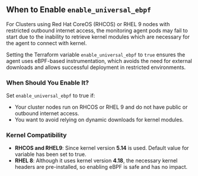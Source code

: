 ## When to Enable `enable_universal_ebpf`

For Clusters using Red Hat CoreOS (RHCOS) or RHEL 9 nodes with restricted outbound internet access, the monitoring agent pods may fail to start due to the inability to retrieve kernel modules which are necessary for the agent to connect with kernel.

Setting the Terraform variable `enable_universal_ebpf` to `true` ensures the agent uses eBPF-based instrumentation, which avoids the need for external downloads and allows successful deployment in restricted environments.

### When Should You Enable It?

Set `enable_universal_ebpf` to true if:

- Your cluster nodes run on RHCOS or RHEL 9 and do not have public or outbound internet access.
- You want to avoid relying on dynamic downloads for kernel modules.

### Kernel Compatibility

- **RHCOS and RHEL9**: Since kernel version **5.14** is used. Default value for variable has been set to true.
- **RHEL 8**: Although it uses kernel version **4.18**, the necessary kernel headers are pre-installed, so enabling eBPF is safe and has no impact.

